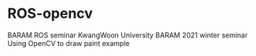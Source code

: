 # ROS-opencv

BARAM ROS seminar KwangWoon University BARAM 2021 winter seminar Using OpenCV to draw paint example
